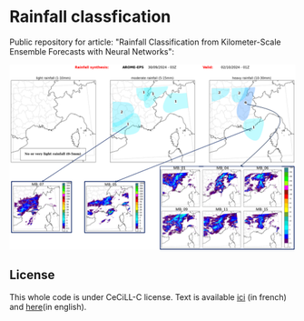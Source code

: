# Rainfall classfication 

Public repository for article: "Rainfall Classification from Kilometer-Scale Ensemble Forecasts with Neural Networks":

![](final_product.png)

## License

This whole code is under CeCiLL-C license. Text is available [ici](https://cecill.info/licences/Licence_CeCILL-C_V1-fr.html) (in french) and [here](https://cecill.info/licences/Licence_CeCILL-C_V1-en.html)(in english).
